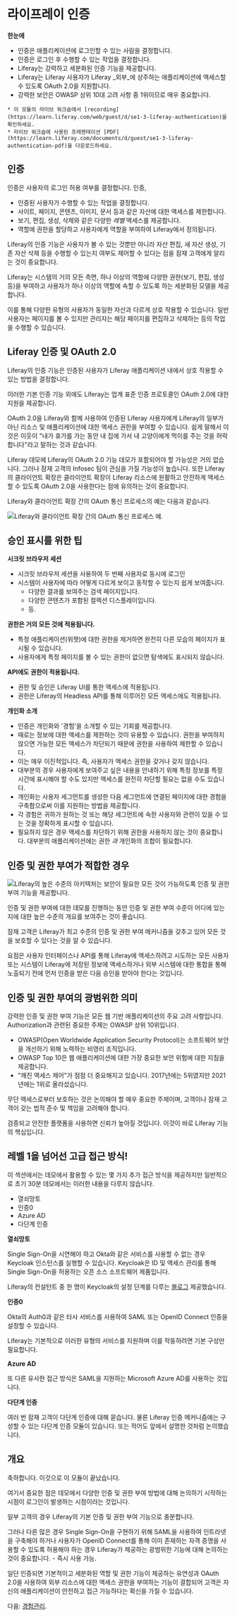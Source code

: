 # 라이프레이 인증

**한눈에**

* 인증은 애플리케이션에 로그인할 수 있는 사람을 결정합니다.
* 인증은 로그인 후 수행할 수 있는 작업을 결정합니다.
* Liferay는 강력하고 세분화된 인증 기능을 제공합니다.
* Liferay는 Liferay 사용자가 Liferay _외부_에 상주하는 애플리케이션에 액세스할 수 있도록 OAuth 2.0을 지원합니다.
* 강력한 보안은 OWASP 상위 10대 고려 사항 중 1위이므로 매우 중요합니다.

```{note}
* 이 모듈의 라이브 워크숍에서 [recording](https://learn.liferay.com/web/guest/d/se1-3-liferay-authentication)을 확인하세요.
* 라이브 워크숍에 사용된 프레젠테이션 [PDF](https://learn.liferay.com/documents/d/guest/se1-3-liferay-authentication-pdf)을 다운로드하세요.
```

## 인증

인증은 사용자의 로그인 허용 여부를 결정합니다. 인증,

* 인증된 사용자가 수행할 수 있는 작업을 결정합니다.
* 사이트, 페이지, 콘텐츠, 이미지, 문서 등과 같은 자산에 대한 액세스를 제한합니다.
* 보기, 편집, 생성, 삭제와 같은 다양한 _레벨_ 액세스를 제공합니다.
* 역할에 권한을 할당하고 사용자에게 역할을 부여하여 Liferay에서 정의됩니다.

Liferay의 인증 기능은 사용자가 볼 수 있는 것뿐만 아니라 자산 편집, 새 자산 생성, 기존 자산 삭제 등을 수행할 수 있는지 여부도 제어할 수 있다는 점을 잠재 고객에게 알리는 것이 중요합니다.

Liferay는 시스템의 거의 모든 측면, 하나 이상의 역할에 다양한 권한(보기, 편집, 생성 등)을 부여하고 사용자가 하나 이상의 역할에 속할 수 있도록 하는 세분화된 모델을 제공합니다.

이를 통해 다양한 유형의 사용자가 동일한 자산과 다르게 상호 작용할 수 있습니다. 일반 사용자는 페이지를 볼 수 있지만 관리자는 해당 페이지를 편집하고 삭제하는 등의 작업을 수행할 수 있습니다.

## Liferay 인증 및 OAuth 2.0

Liferay의 인증 기능은 인증된 사용자가 Liferay 애플리케이션 내에서 상호 작용할 수 있는 방법을 결정합니다.

이러한 기본 인증 기능 외에도 Liferay는 업계 표준 인증 프로토콜인 OAuth 2.0에 대한 지원을 제공합니다.

OAuth 2.0을 Liferay와 함께 사용하여 인증된 Liferay 사용자에게 Liferay의 일부가 아닌 리소스 및 애플리케이션에 대한 액세스 권한을 부여할 수 있습니다. 쉽게 말해서 이것은 이웃이 "내가 휴가를 가는 동안 내 집에 가서 내 고양이에게 먹이를 주는 것을 허락합니다"라고 말하는 것과 같습니다.

Liferay 데모에 Liferay의 OAuth 2.0 기능 데모가 포함되어야 할 가능성은 거의 없습니다. 그러나 잠재 고객의 Infosec 팀이 관심을 가질 가능성이 높습니다. 또한 Liferay의 클라이언트 확장은 클라이언트 확장이 Liferay 리소스에 원활하고 안전하게 액세스할 수 있도록 OAuth 2.0을 사용한다는 점에 유의하는 것이 중요합니다.

Liferay와 클라이언트 확장 간의 OAuth 통신 프로세스의 예는 다음과 같습니다.

![Liferay와 클라이언트 확장 간의 OAuth 통신 프로세스 예.](./authorization/images/01.png)

## 승인 표시를 위한 팁

**시크릿 브라우저 세션**

* 시크릿 브라우저 세션을 사용하여 두 번째 사용자로 동시에 로그인
* 시스템이 사용자에 따라 어떻게 다르게 보이고 동작할 수 있는지 쉽게 보여줍니다.
  * 다양한 결과를 보여주는 검색 페이지입니다.
  * 다양한 콘텐츠가 포함된 컬렉션 디스플레이입니다.
  * 등.

**권한은 거의 모든 것에 적용됩니다.**

* 특정 애플리케이션(위젯)에 대한 권한을 제거하면 완전히 다른 모습의 페이지가 표시될 수 있습니다.
* 사용자에게 특정 페이지를 볼 수 있는 권한이 없으면 탐색에도 표시되지 않습니다.

**API에도 권한이 적용됩니다.**

* 권한 및 승인은 Liferay UI를 통한 액세스에 적용됩니다.
* 권한은 Liferay의 Headless API를 통해 이루어진 모든 액세스에도 적용됩니다.

**개인화 소개**

* 인증은 개인화와 '경험'을 소개할 수 있는 기회를 제공합니다.
* 때로는 정보에 대한 액세스를 제한하는 것이 유용할 수 있습니다. 권한을 부여하지 않으면 가능한 모든 액세스가 차단되기 때문에 권한을 사용하여 제한할 수 있습니다.
* 이는 매우 이진적입니다. 즉, 사용자가 액세스 권한을 갖거나 갖지 않습니다.
* 대부분의 경우 사용자에게 보여주고 싶은 내용을 안내하기 위해 특정 정보를 특정 시간에 표시해야 할 수도 있지만 액세스를 완전히 차단할 필요는 없을 수도 있습니다.
* 개인화는 사용자 세그먼트를 생성한 다음 세그먼트에 연결된 페이지에 대한 경험을 구축함으로써 이를 지원하는 방법을 제공합니다.
* 각 경험은 귀하가 원하는 것 또는 해당 세그먼트에 속한 사용자와 관련이 있을 수 있는 것을 정확하게 표시할 수 있습니다.
* 필요하지 않은 경우 액세스를 차단하기 위해 권한을 사용하지 않는 것이 중요합니다. 대부분의 애플리케이션에는 권한 _과_ 개인화의 조합이 필요합니다.

## 인증 및 권한 부여가 적합한 경우

![Liferay의 높은 수준의 아키텍처는 보안이 필요한 모든 것이 가능하도록 인증 및 권한 부여 기능을 제공합니다.](./authorization/images/02.png)

인증 및 권한 부여에 대한 데모를 진행하는 동안 인증 및 권한 부여 수준이 어디에 있는지에 대한 높은 수준의 개요를 보여주는 것이 좋습니다.

잠재 고객은 Liferay가 최고 수준의 인증 및 권한 부여 메커니즘을 갖추고 있어 모든 것을 보호할 수 있다는 것을 알 수 있습니다.

요점은 사용자 인터페이스나 API를 통해 Liferay에 액세스하려고 시도하는 모든 사용자 또는 시스템이 Liferay에 저장된 정보에 액세스하거나 외부 시스템에 대한 통합을 통해 노출되기 전에 먼저 인증을 받은 다음 승인을 받아야 한다는 것입니다.

## 인증 및 권한 부여의 광범위한 의미

강력한 인증 및 권한 부여 기능은 모든 웹 기반 애플리케이션의 주요 고려 사항입니다. Authorization과 관련된 중요한 주제는 OWASP 상위 10위입니다.

* OWASP(Open Worldwide Application Security Protocol)는 소프트웨어 보안을 개선하기 위해 노력하는 비영리 조직입니다.
* OWASP Top 10은 웹 애플리케이션에 대한 가장 중요한 보안 위험에 대한 지침을 제공합니다.
* "깨진 액세스 제어"가 점점 더 중요해지고 있습니다. 2017년에는 5위였지만 2021년에는 1위로 올라섰습니다.

무단 액세스로부터 보호하는 것은 논의해야 할 매우 중요한 주제이며, 고객이나 잠재 고객이 갖는 법적 준수 및 책임을 고려해야 합니다.

검증되고 안전한 플랫폼을 사용하면 신뢰가 높아질 것입니다. 이것이 바로 Liferay 기능의 핵심입니다.

## 레벨 1을 넘어선 고급 접근 방식!

이 섹션에서는 데모에서 활용할 수 있는 몇 가지 추가 접근 방식을 제공하지만 일반적으로 초기 30분 데모에서는 이러한 내용을 다루지 않습니다.

* 열쇠망토
* 인증0
* Azure AD
* 다단계 인증

**열쇠망토**

Single Sign-On을 시연해야 하고 Okta와 같은 서비스를 사용할 수 없는 경우 Keycloak 인스턴스를 실행할 수 있습니다. Keycloak은 ID 및 액세스 관리를 통해 Single Sign-On을 허용하는 오픈 소스 소프트웨어 제품입니다.

Liferay의 컨설턴트 중 한 명이 Keycloak의 설정 단계를 다루는 [블로그](https://liferay.dev/blogs/-/blogs/liferay-sso-step-by-step) 제공했습니다.

**인증0**

Okta의 Auth0과 같은 타사 서비스를 사용하여 SAML 또는 OpenID Connect 인증을 설정할 수 있습니다.

Liferay는 기본적으로 이러한 유형의 서비스를 지원하며 이를 작동하려면 기본 구성만 필요합니다.

**Azure AD**

또 다른 유사한 접근 방식은 SAML을 지원하는 Microsoft Azure AD를 사용하는 것입니다.

**다단계 인증**

여러 번 잠재 고객이 다단계 인증에 대해 묻습니다. 물론 Liferay 인증 메커니즘에는 구성할 수 있는 다단계 인증 모듈이 있습니다. 또는 적어도 앞에서 설명한 것처럼 논의했습니다.

## 개요

축하합니다. 이것으로 이 모듈이 끝났습니다.

여기서 중요한 점은 데모에서 다양한 인증 및 권한 부여 방법에 대해 논의하기 시작하는 시점이 로그인이 발생하는 시점이라는 것입니다.

일부 고객의 경우 Liferay의 기본 인증 및 권한 부여 기능으로 충분합니다.

그러나 다른 많은 경우 Single Sign-On을 구현하기 위해 SAML을 사용하여 인트라넷을 구축해야 하거나 사용자가 OpenID Connect를 통해 이미 존재하는 자격 증명을 사용할 수 있도록 허용해야 하는 경우 Liferay가 제공하는 광범위한 기능에 대해 논의하는 것이 중요합니다. - 즉시 사용 가능.

일단 인증되면 기본적이고 세분화된 역할 및 권한 기능이 제공하는 유연성과 OAuth 2.0을 사용하여 외부 리소스에 대한 액세스 권한을 부여하는 기능이 결합되어 고객은 자신의 애플리케이션이 안전하고 접근 가능하다는 확신을 가질 수 있습니다.

다음: [경험관리](../experience-management.md).
